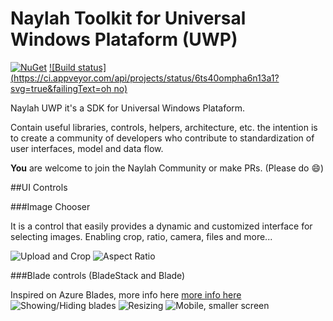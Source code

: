 # Naylah Toolkit for Universal Windows Plataform (UWP)


[![NuGet](https://img.shields.io/nuget/dt/Naylah.Toolkit.UWP.svg?style=flat-square)](https://www.nuget.org/packages/Naylah.Toolkit.UWP/)
[![Build status](https://ci.appveyor.com/api/projects/status/6ts40ompha6n13a1?svg=true&failingText=oh no)](https://ci.appveyor.com/project/daemun/naylah-uwp)

Naylah UWP it's a SDK for Universal Windows Plataform. 

Contain useful libraries, controls, helpers, architecture, etc. the intention is to create a community of developers who contribute to standardization of user interfaces, model and data flow.

**You** are welcome to join the Naylah Community or make PRs. (Please do :smile:)



##UI Controls

###Image Chooser

It is a control that easily provides a dynamic and customized interface for selecting images. Enabling crop, ratio, camera, files and more...

![Upload and Crop](http://imgur.com/mhmiwa0.gif)
![Aspect Ratio](http://i.imgur.com/PnyDD4o.gif)

###Blade controls (BladeStack and Blade)

Inspired on Azure Blades, more info here [more info here](http://bit.ly/bladecontrolsforuwp)
![Showing/Hiding blades](http://i.imgur.com/RSVwysW.gif)
![Resizing](http://i.imgur.com/RSVwysW.gif)
![Mobile, smaller screen](http://i.imgur.com/MYNfSrO.gif)
